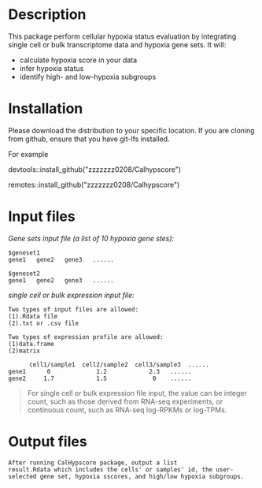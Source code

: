 Description
==========
This package perform cellular hypoxia status evaluation by integrating single cell or bulk transcriptome data and hypoxia gene sets. It will:
* calculate hypoxia score in your data
* infer hypoxia status
* identify high- and low-hypoxia subgroups

Installation
==========
Please download the distribution to your specific location. If you are cloning from github, ensure that you have git-lfs installed.

For example

devtools::install_github("zzzzzzz0208/Calhypscore")

remotes::install_github("zzzzzzz0208/Calhypscore")

Input files
==========

  *Gene sets input file (a list of 10 hypoxia gene stes):*
  
  	$geneset1
  	gene1	gene2	gene3	......

  	$geneset2
  	gene1	gene2	gene3	......

  *single cell or bulk expression input file:*

	Two types of input files are allowed:
	(1).Rdata file
 	(2).txt or .csv file

	Two types of expression profile are allowed:
	(1)data.frame
 	(2)matrix

          cell1/sample1  cell2/sample2  cell3/sample3  ......
    gene1      0             1.2            2.3   ......
    gene2     1.7            1.5             0    ......

>For single cell or bulk expression file input, the value can be integer count, such as those derived from RNA-seq experiments, or continuous count, such as RNA-seq log-RPKMs or log-TPMs.

Output files
==========

    After running CalHypscore package, output a list
    result.Rdata which includes the cells' or samples' id, the user-selected gene set, hypoxia sscores, and high/low hypoxia subgroups.
